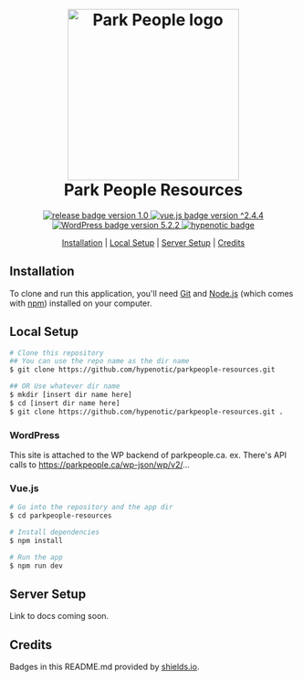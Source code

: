 <h1 align="center">
    <br>
    <a href="https://parkpeople.ca/resources" target="_blank"><img src="https://parkpeople.ca/custom/uploads/2019/07/Logo_Bilingual_stacked_colour.png" alt="Park People logo" width="300"></a>
    <br>
    Park People Resources
    <br>
</h1>

<p align="center">
    <a href="https://github.com/hypenotic/parkpeople-resources/releases">
        <img src="https://img.shields.io/badge/release-v1.0-blue.svg" alt="release badge version 1.0">
    </a>
    <a href="https://github.com/nuxt/nuxt.js">
        <img src="https://img.shields.io/badge/vue.js-2.4.4-blue.svg" alt="vue.js badge version ^2.4.4">
    </a>
    <a href="https://github.com/WordPress/WordPress">
        <img src="https://img.shields.io/badge/WP-5.2.2-blue.svg" alt="WordPress badge version 5.2.2">
    </a>
    <a href="https://hypenotic.com">
        <img src="https://img.shields.io/badge/%3C%2F%3E%20with%20%E2%99%A5%EF%B8%8E%20by-hypenotic-red.svg" alt="hypenotic badge">
    </a>
    
</p>

<p align="center">
  <a href="#installation">Installation</a> |
  <a href="#local-setup">Local Setup</a> |
  <a href="#server-setup">Server Setup</a> |
  <a href="#credits">Credits</a> 
</p>

## Installation

To clone and run this application, you'll need [Git](https://git-scm.com) and [Node.js](https://nodejs.org/en/download/) (which comes with [npm](http://npmjs.com)) installed on your computer. 

## Local Setup

```bash
# Clone this repository
## You can use the repo name as the dir name
$ git clone https://github.com/hypenotic/parkpeople-resources.git

## OR Use whatever dir name
$ mkdir [insert dir name here]
$ cd [insert dir name here]
$ git clone https://github.com/hypenotic/parkpeople-resources.git .
```

### WordPress

This site is attached to the WP backend of parkpeople.ca.
ex. There's API calls to https://parkpeople.ca/wp-json/wp/v2/...

### Vue.js

```bash
# Go into the repository and the app dir
$ cd parkpeople-resources

# Install dependencies
$ npm install

# Run the app
$ npm run dev
```

## Server Setup

Link to docs coming soon.

## Credits

Badges in this README.md provided by [shields.io](https://shields.io/#your-badge).

